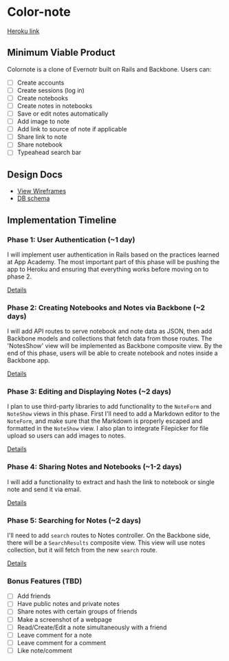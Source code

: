 # Color-note

[Heroku link][heroku]

[heroku]: http://

## Minimum Viable Product
Colornote is a clone of Evernotr built on Rails and Backbone. Users can:

- [ ] Create accounts
- [ ] Create sessions (log in)
- [ ] Create notebooks
- [ ] Create notes in notebooks
- [ ] Save or edit notes automatically
- [ ] Add image to note
- [ ] Add link to source of note if applicable
- [ ] Share link to note
- [ ] Share notebook
- [ ] Typeahead search bar

## Design Docs
* [View Wireframes][views]
* [DB schema][schema]

[views]: ./docs/views.md
[schema]: ./docs/schema.md

## Implementation Timeline

### Phase 1: User Authentication (~1 day)
I will implement user authentication in Rails based on the practices learned at
App Academy. The most important part of this phase will be pushing the app to Heroku and ensuring that everything works before moving on to phase 2.

[Details][phase-one]

### Phase 2: Creating Notebooks and Notes via Backbone (~2 days)
I will add API routes to serve notebook and note data as JSON, then add Backbone models and collections that fetch data from those routes. The 'NotesShow' view will be implemented as Backbone composite view. By the end of this phase, users will be able to create notebook and notes inside a Backbone app.

[Details][phase-two]

### Phase 3: Editing and Displaying Notes (~2 days)
I plan to use third-party libraries to add functionality to the `NoteForm` and
`NoteShow` views in this phase. First I'll need to add a Markdown editor to the
`NoteForm`, and make sure that the Markdown is properly escaped and formatted in
the `NoteShow` view. I also plan to integrate Filepicker for file upload so
users can add images to notes.

[Details][phase-three]

### Phase 4: Sharing Notes and Notebooks (~1-2 days)

I will add a functionality to extract and hash the link to notebook
or single note and send it via email.

[Details][phase-four]

### Phase 5: Searching for Notes (~2 days)
I'll need to add `search` routes to Notes controller. On the
Backbone side, there will be a `SearchResults` composite view.
This view will use notes collection, but it will fetch from
the new `search` route.

[Details][phase-five]

### Bonus Features (TBD)
- [ ] Add friends
- [ ] Have public notes and private notes
- [ ] Share notes with certain groups of friends
- [ ] Make a screenshot of a webpage
- [ ] Read/Create/Edit a note simultaneously with a friend
- [ ] Leave comment for a note
- [ ] Leave comment for a comment
- [ ] Like note/comment

[phase-one]: ./docs/phases/phase1.md
[phase-two]: ./docs/phases/phase2.md
[phase-three]: ./docs/phases/phase3.md
[phase-four]: ./docs/phases/phase4.md
[phase-five]: ./docs/phases/phase5.md
